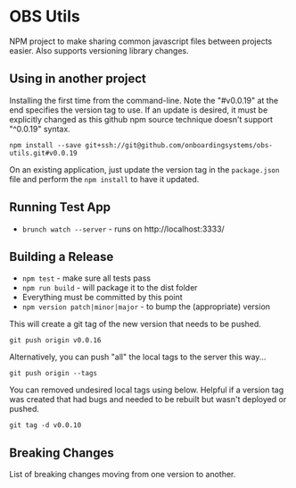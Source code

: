 # OBS Utils

NPM project to make sharing common javascript files between projects easier. Also supports versioning library changes.

## Using in another project

Installing the first time from the command-line. Note the "#v0.0.19" at the end specifies the version tag to use. If an update is desired, it must be explicitly changed as this github npm source technique doesn't support "^0.0.19" syntax.

`npm install --save git+ssh://git@github.com/onboardingsystems/obs-utils.git#v0.0.19`

On an existing application, just update the version tag in the `package.json` file and perform the `npm install` to have it updated.

## Running Test App

* `brunch watch --server` - runs on http://localhost:3333/


## Building a Release

* `npm test` - make sure all tests pass
* `npm run build` - will package it to the dist folder
* Everything must be committed by this point
* `npm version patch|minor|major` - to bump the (appropriate) version

This will create a git tag of the new version that needs to be pushed.

`git push origin v0.0.16`

Alternatively, you can push "all" the local tags to the server this way...

`git push origin --tags`

You can removed undesired local tags using below. Helpful if a version tag was created that had bugs and needed to be rebuilt but wasn't deployed or pushed.

`git tag -d v0.0.10`

## Breaking Changes

List of breaking changes moving from one version to another.
